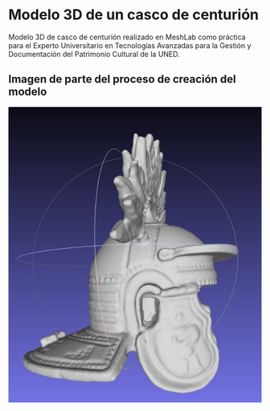 # Modelo 3D de un casco de centurión
Modelo 3D de casco de centurión realizado en MeshLab como práctica para el Experto Universitario en Tecnologías Avanzadas para la Gestión y Documentación del Patrimonio Cultural de la UNED.

## Imagen de parte del proceso de creación del modelo
![Casco de centurión](https://github.com/igoncor/modelo3D/blob/main/modelo%20casco%203D.jpg)
